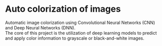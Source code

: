 # Auto colorization of images
Automatic image colorization using Convolutional Neural Networks (CNN) and Deep Neural Networks (DNN). <br>
The core of this project is the utilization of deep learning models to predict and apply color information to grayscale or black-and-white images.
